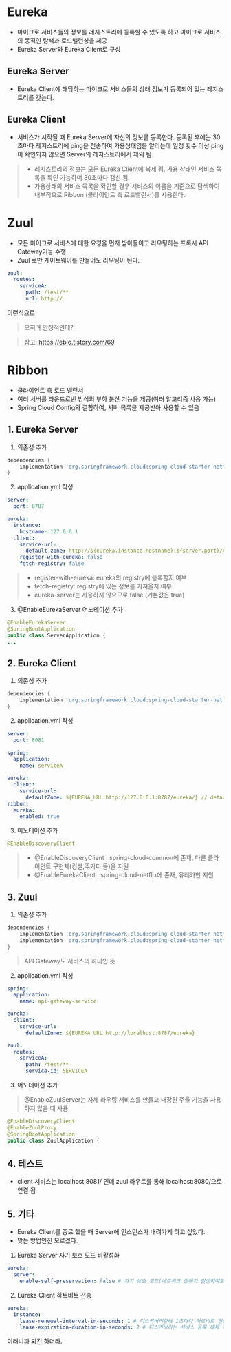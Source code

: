 # Eureka
- 마이크로 서비스들의 정보를 레지스트리에 등록할 수 있도록 하고 마이크로 서비스의 동적인 탐색과 로드밸런싱을 제공
- Eureka Server와 Eureka Client로 구성
## Eureka Server
- Eureka Client에 해당하는 마이크로 서비스들의 상태 정보가 등록되어 있는 레지스트리를 갖는다.
## Eureka Client
- 서비스가 시작될 때 Eureka Server에 자신의 정보를 등록한다. 등록된 후에는 30초마다 레지스트리에 ping을 전송하여 가용상태임을 알리는데 일정 횟수 이상 ping이 확인되지 않으면 Server의 레지스트리에서 제외 됨

> - 레지스트리의 정보는 모든 Eureka Client에 복제 됨. 가용 상태인 서비스 목록을 확인 가능하며 30초마다 갱신 됨.
> - 가용상태의 서비스 목록을 확인할 경우 서비스의 이름을 기준으로 탐색하여 내부적으로 Ribbon (클라이언트 측 로드밸런서)를 사용한다.

# Zuul
- 모든 마이크로 서비스에 대한 요청을 먼저 받아들이고 라우팅하는 프록시 API Gateway기능 수행
- Zuul 로만 게이트웨이를 만들어도 라우팅이 된다.
```yml
zuul:
  routes:
    serviceA:
      path: /test/**
      url: http://
```

이런식으로
> 오히려 안정적인데?

> 참고: https://eblo.tistory.com/69

# Ribbon
- 클라이언트 측 로드 밸런서
- 여러 서버를 라운드로빈 방식의 부하 분산 기능을 제공(여러 알고리즘 사용 가능)
- Spring Cloud Config와 결합하여, 서버 목록을 제공받아 사용할 수 있음


## 1. Eureka Server
1. 의존성 추가
```gradle
dependencies {
    implementation 'org.springframework.cloud:spring-cloud-starter-netflix-eureka-server'
}
```
2. application.yml 작성
```yml
server:
  port: 8787

eureka:
  instance:
    hostname: 127.0.0.1
  client:
    service-url:
      default-zone: http://${eureka.instance.hostname}:${server.port}/eureka/
    register-with-eureka: false
    fetch-registry: false
```
> - register-with-eureka: eureka의 registry에 등록할지 여부
> - fetch-registry: registry에 있는 정보를 가져올지 여부
> - eureka-server는 사용하지 않으므로 false (기본값은 true)

3. @EnableEurekaServer 어노테이션 추가
```java
@EnableEurekaServer
@SpringBootApplication
public class ServerApplication {
...
```

## 2. Eureka Client
1. 의존성 추가
```gradle
dependencies {
    implementation 'org.springframework.cloud:spring-cloud-starter-netflix-eureka-client'
}
```
2. application.yml 작성
```yml
server:
  port: 8081
  
spring:
  application:
    name: serviceA

eureka:
  client:
    service-url:
      defaultZone: ${EUREKA_URL:http://127.0.0.1:8787/eureka/} // default-zone이라고 하니까 안되는데 이거떄문인가 우연인가.
ribbon:
  eureka:
    enabled: true
```
3. 어노테이션 추가
```java
@EnableDiscoveryClient
```

> - @EnableDiscoveryClient : spring-cloud-common에 존재, 다른 클라이언트 구현체(컨설,주키퍼 등)을 지원
> - @EnableEurekaClient : spring-cloud-netflix에 존재, 유레카만 지원

## 3. Zuul
1. 의존성 추가
```gradle
dependencies {
    implementation 'org.springframework.cloud:spring-cloud-starter-netflix-eureka-client'
    implementation 'org.springframework.cloud:spring-cloud-starter-netflix-zuul'
}
```
> API Gateway도 서비스의 하나인 듯
2. application.yml 작성
```yml
spring:
  application:
    name: api-gateway-service

eureka:
  client:
    service-url:
      defaultZone: ${EUREKA_URL:http://localhost:8787/eureka}

zuul:
  routes:
    serviceA:
      path: /test/**
      service-id: SERVICEA
```
3. 어노테이션 추가
> @EnableZuulServer는 자체 라우팅 서비스를 만들고 내장된 주울 기능을 사용하지 않을 때 사용
```java
@EnableDiscoveryClient
@EnableZuulProxy
@SpringBootApplication
public class ZuulApplication {
```

## 4. 테스트
- client 서비스는 localhost:8081/ 인데 zuul 라우트를 통해 localhost:8080/으로 연결 됨

## 5. 기타
- Eureka Client를 종료 했을 때 Server에 인스턴스가 내려가게 하고 싶었다.
- 맞는 방법인진 모르겠다.
1. Eureka Server 자기 보호 모드 비활성화
```yml
eureka:
  server:
    enable-self-preservation: false # 자기 보호 모드(네트워크 장애가 발생하여도 서비스 해제를 방지하는 모드)
```
2. Eureka Client 하트비트 전송
```yml
eureka:
  instance:
    lease-renewal-interval-in-seconds: 1 # 디스커버리한테 1초마다 하트비트 전송
    lease-expiration-duration-in-seconds: 2 # 디스커버리는 서비스 등록 해제 하기 전에 마지막 하트비트에서부터 2초 기다림
```

이러니까 되긴 하더라.
